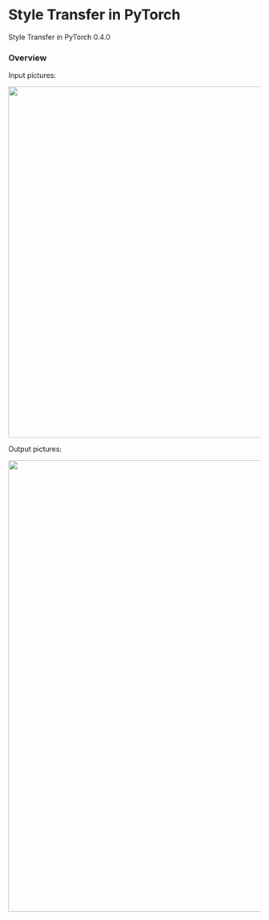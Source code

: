 # Style Transfer in PyTorch
Style Transfer in PyTorch 0.4.0

### Overview


Input pictures:
<p align="center">
  <img width="700" src="https://github.com/mlaskowski17/Style-Transfer/blob/master/images/style_and_content.jpg">
</p>

Output pictures:
<p align="center">
  <img width="900" src="https://github.com/mlaskowski17/Style-Transfer/blob/master/images/epochs.jpg">
</p>
